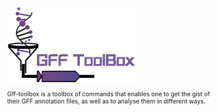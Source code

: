 <p align="left">
<img src="https://github.com/fmalmeida/gff-toolbox/raw/master/images/GFF_ToolBox.png" alt="logo" width="300px"/>
</p>

Gff-toolbox is a toolbox of commands that enables one to get the gist of their GFF annotation files, as well as to analyse them in different ways.
